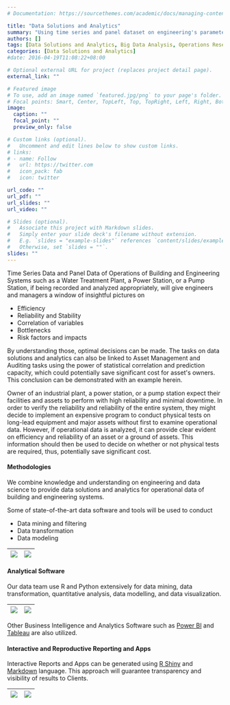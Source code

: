 ```yaml
---
# Documentation: https://sourcethemes.com/academic/docs/managing-content/

title: "Data Solutions and Analytics"
summary: "Using time series and panel dataset on engineering's parameters and variables of system, we can detect trends, establish correlation, and perform inference analysis"
authors: []
tags: [Data Solutions and Analytics, Big Data Analysis, Operations Research]
categories: [Data Solutions and Analytics]
#date: 2016-04-19T11:08:22+08:00

# Optional external URL for project (replaces project detail page).
external_link: ""

# Featured image
# To use, add an image named `featured.jpg/png` to your page's folder.
# Focal points: Smart, Center, TopLeft, Top, TopRight, Left, Right, BottomLeft, Bottom, BottomRight.
image:
  caption: ""
  focal_point: ""
  preview_only: false

# Custom links (optional).
#   Uncomment and edit lines below to show custom links.
# links:
# - name: Follow
#   url: https://twitter.com
#   icon_pack: fab
#   icon: twitter

url_code: ""
url_pdf: ""
url_slides: ""
url_video: ""

# Slides (optional).
#   Associate this project with Markdown slides.
#   Simply enter your slide deck's filename without extension.
#   E.g. `slides = "example-slides"` references `content/slides/example-slides.md`.
#   Otherwise, set `slides = ""`.
slides: ""
---
```

Time Series Data and Panel Data of Operations of Building and Engineering Systems such as a Water Treatment Plant, a Power Station, or a Pump Station, if being recorded and analyzed appropriately, will give engineers and managers a window of insightful pictures on

- Efficiency
- Reliability and Stability
- Correlation of variables
- Bottlenecks
- Risk factors and impacts

By understanding those, optimal decisions can be made. The tasks on data solutions and analytics can also be linked to Asset Management and Auditing tasks using the power of statistical correlation and prediction capacity, which could potentially save significant cost for asset's owners. This conclusion can be demonstrated with an example herein.

Owner of an industrial plant, a power station, or a pump station expect their facilities and assets to perform with high reliability and minimal downtime. In order to verify the reliability and reliability of the entire system, they might decide to implement an expensive program to conduct physical tests on long-lead equipment and major assets without first to examine operational data. However, if operational data is analyzed, it can provide clear evident on efficiency and reliability of an asset or a ground of assets. This information should then be used to decide on whether or not physical tests are required, thus, potentially save significant cost.

#### Methodologies
We combine knowledge and understanding on engineering and data science to provide data solutions and analytics for operational data of building and engineering systems.

Some of state-of-the-art data software and tools will be used to conduct
- Data mining and filtering
- Data transformation
- Data modeling

| ![](/img/R01.png)|![](/img/analysis/ch05_fig_energy_correlation.png)
|:---:|:---:|

#### Analytical Software
Our data team use R and Python extensively for data mining, data transformation, quantitative analysis, data modelling, and data visualization.

| ![](/img/R.png)|![](/img/python.png)
|:---:|:---:|

Other Business Intelligence and Analytics Software such as [Power BI](https://powerbi.microsoft.com/en-us/) and [Tableau](https://www.tableau.com/) are also utilized.

#### Interactive and Reproductive Reporting and Apps
Interactive Reports and Apps can be generated using [R Shiny](https://shiny.rstudio.com/) and [Markdown](https://rmarkdown.rstudio.com/) language. This approach will guarantee transparency and visibility of results to Clients.

| ![](/img/R02.png)|![](/img/R03.png)
|:---:|:---:|
